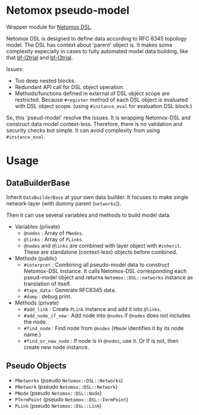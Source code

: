 # Netomox pseudo-model
Wrapper module for [Netomox DSL](https://github.com/corestate55/netomox/blob/develop/dsl.md).

Netomox DSL is designed to define data according to RFC 8345 topology model.
The DSL has context about 'parent' object is.
It makes some complexity especially in  cases to fully automated model data building,
like that [bf-l2trial](../bf_l2trial/README.md) and [bf-l3trial](../bf_l3trial/README.md).

Issues:
* Too deep nested blocks.
* Redundant API call for DSL object operation.
* Methods/functions defined in external of DSL object scope are restricted.
  Because `#register` method of each DSL object is evaluated with DSL object scope.
  (using `#instance_eval` for evaluation DSL block.)

So, this 'pseud-model' resolve the issues.
It is wrapping Netomox-DSL and construct data model context-less.
Therefore, there is no validation and security checks but simple.
It can avoid complexity from using `#instance_eval`.


# Usage

## DataBuilderBase

Inherit `DataBuilderBase` at your own data builder.
It focuses to make single network-layer (with dummy parent (`networks`)).

Then it can use several variables and methods to build model data.

* Variables (private)
  * `@nodes` : Array of `PNodes`.
  * `@links` : Array of `PLinks`.
  * `@nodes` and `@links` are combined with layer object with `#inherit`.
    These are standalone (context-less) objects before combined.
* Methods (public)
  * `#interpret` : Combining all pseudo-model data to construct Netomox-DSL instance.
    It calls Netomox-DSL corresponding each pseud-model object
    and returns `Netomox::DSL::networks` instance as translation of itself.
  * `#topo_data` : Generate RFC8345 data.
  * `#dump` : debug print.
* Methods (private)
  * `#add_link` : Create `PLink` instance and add it into `@links`.
  * `#add_node_if_new` : Add node into `@nodes` if `@nodes` does not includes the node.
  * `#find_node` : Find node from `@nodes` (`PNode` identifies it by its node name.)
  * `#find_or_new_node` : If node is in `@nodes`, use it. Or If is not, then create new node instance.

## Pseudo Objects
* `PNetworks` (pseudo `Netomox::DSL::Networks`)
* `PNetwork` (pseudo `Netomox::DSL::Network`)
* `PNode` (pseudo `Netomox::DSL::Node`)
* `PTermPoint` (pseudo `Netomox::DSL::TermPoint`)
* `PLink` (pseudo `Netomox::DSL::Link`)
